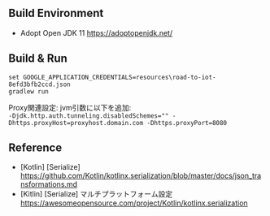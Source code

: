 Build Environment
----
- Adopt Open JDK 11 https://adoptopenjdk.net/

Build & Run
----
``` 
set GOOGLE_APPLICATION_CREDENTIALS=resources\road-to-iot-8efd3bfb2ccd.json
gradlew run 
```

Proxy関連設定: jvm引数に以下を追加:  
` -Djdk.http.auth.tunneling.disabledSchemes="" -Dhttps.proxyHost=proxyhost.domain.com -Dhttps.proxyPort=8080 `

Reference
---
- [Kotlin] [Serialize] 
https://github.com/Kotlin/kotlinx.serialization/blob/master/docs/json_transformations.md
- [Kitlin] [Serialize] マルチプラットフォーム設定
https://awesomeopensource.com/project/Kotlin/kotlinx.serialization
